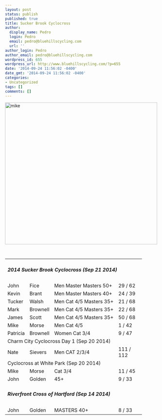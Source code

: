 ```yaml
---
layout: post
status: publish
published: true
title: Sucker Brook Cyclocross
author:
  display_name: Pedro
  login: Pedro
  email: pedro@bluehillscycling.com
  url: ''
author_login: Pedro
author_email: pedro@bluehillscycling.com
wordpress_id: 655
wordpress_url: http://www.bluehillscycling.com/?p=655
date: '2014-09-24 11:56:02 -0400'
date_gmt: '2014-09-24 11:56:02 -0400'
categories:
- Uncategorized
tags: []
comments: []
---
```

<p><a href="http://www.bluehillscycling.com/BHCC-3/wp-content/uploads/2014/09/mike1.jpg"><img class="alignnone size-full wp-image-658" alt="mike" src="http://www.bluehillscycling.com/BHCC-3/wp-content/uploads/2014/09/mike1.jpg" width="500" height="465" /></a></p>
<p>&nbsp;</p>
<table class="datatable1" width="100%">
<tbody>
<tr>
<td class="headerrow3" colspan="5">
<h5>2014 Sucker Brook Cyclocross (Sep 21 2014)</h5>
</td>
</tr>
<tr class="datarow1">
<td>John</td>
<td>Fice</td>
<td>Men Master Masters 50+</td>
<td width="70px">29 / 62</td>
</tr>
<tr class="datarow2">
<td>Kevin</td>
<td>Brant</td>
<td>Men Master Masters 40+</td>
<td width="70px">24 / 39</td>
</tr>
<tr class="datarow1">
<td>Tucker</td>
<td>Walsh</td>
<td>Men Cat 4/5 Masters 35+</td>
<td width="70px">21 / 68</td>
</tr>
<tr class="datarow2">
<td>Mark</td>
<td>Brownell</td>
<td>Men Cat 4/5 Masters 35+</td>
<td width="70px">22 / 68</td>
</tr>
<tr class="datarow1">
<td>James</td>
<td>Scott</td>
<td>Men Cat 4/5 Masters 35+</td>
<td width="70px">50 / 68</td>
</tr>
<tr class="datarow2">
<td>Mike</td>
<td>Morse</td>
<td>Men Cat 4/5</td>
<td width="70px">1 / 42</td>
</tr>
<tr class="datarow1">
<td>Patricia</td>
<td>Brownell</td>
<td>Women Cat 3/4</td>
<td width="70px">9 / 47</td>
</tr>
<tr>
<td class="headerrow3" colspan="5">Charm City Cyclocross Day 1 (Sep 20 2014)</td>
</tr>
<tr class="datarow1">
<td>Nate</td>
<td>Sievers</td>
<td>Men CAT 2/3/4</td>
<td width="70px">111 / 112</td>
</tr>
<tr>
<td class="headerrow3" colspan="5">Cyclocross at White Park (Sep 20 2014)</td>
</tr>
<tr class="datarow1">
<td>Mike</td>
<td>Morse</td>
<td>Cat 3/4</td>
<td width="70px">11 / 45</td>
</tr>
<tr class="datarow2">
<td>John</td>
<td>Golden</td>
<td>45+</td>
<td width="70px">9 / 33</td>
</tr>
<tr>
<td class="headerrow3" colspan="5">
<h5>Riverfront Cross of Hartford (Sep 14 2014)</h5>
</td>
</tr>
<tr class="datarow2">
<td>John</td>
<td>Golden</td>
<td>MASTERS 40+</td>
<td width="70px">8 / 33</td>
</tr>
</tbody>
</table>
<p>&nbsp;</p>
         
